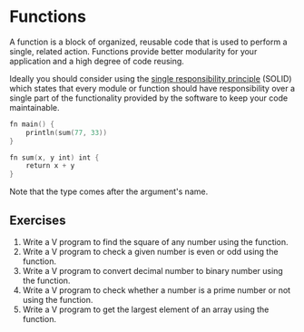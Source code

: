 # Functions

A function is a block of organized, reusable code that is used to perform a single, related action. Functions provide better modularity for your application and a high degree of code reusing. 

Ideally you should consider using the [single responsibility principle](https://en.wikipedia.org/wiki/Single_responsibility_principle) (SOLID) which states that every module or function should have responsibility over a single part of the functionality provided by the software to keep your code maintainable.

```v
fn main() {
	println(sum(77, 33))
}

fn sum(x, y int) int {
	return x + y
}
```

Note that the type comes after the argument's name.

## Exercises

1. Write a V program to find the square of any number using the function.
2. Write a V program to check a given number is even or odd using the function.
3. Write a V program to convert decimal number to binary number using the function.
4. Write a V program to check whether a number is a prime number or not using the function. 
5. Write a V program to get the largest element of an array using the function.
